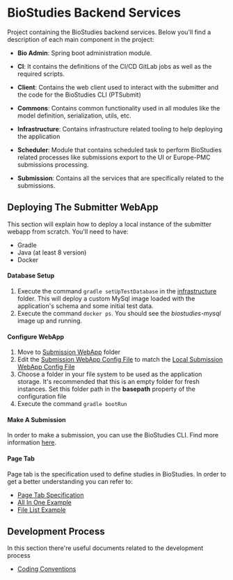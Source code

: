 # BioStudies Backend Services

Project containing the BioStudies backend services. Below you'll find a description of each main component in the
project:

* **Bio Admin**:
Spring boot administration module.

* **CI**:
It contains the definitions of the CI/CD GitLab jobs as well as the required scripts.

* **Client**:
Contains the web client used to interact with the submitter and the code for the BioStudies CLI (PTSubmit)

* **Commons**:
Contains common functionality used in all modules like the model definition, serialization, utils, etc. 

* **Infrastructure**:
Contains infrastructure related tooling to help deploying the application

* **Scheduler**:
Module that contains scheduled task to perform BioStudies related processes like submissions export to the UI or
Europe-PMC submissions processing.

* **Submission**:
Contains all the services that are specifically related to the submissions.


## Deploying The Submitter WebApp
This section will explain how to deploy a local instance of the submitter webapp from scratch. You'll need to have:
* Gradle
* Java (at least 8 version)
* Docker

#### Database Setup
1. Execute the command `gradle setUpTestDatabase` in the [infrastructure](infrastructure) folder. This will deploy a
custom MySql image loaded with the application's schema and some initial test data.
2. Execute the command `docker ps`. You should see the _biostudies-mysql_ image up and running.

#### Configure WebApp
1. Move to [Submission WebApp](submission/submission-webapp) folder
2. Edit the [Submission WebApp Config File](submission/submission-webapp/src/main/resources/application.yml) to match
the [Local Submission WebApp Config File](submission/submission-webapp/src/main/resources/application-local.yml)
3. Choose a folder in your file system to be used as the application storage. It's recommended that this is an empty
folder for fresh instances. Set this folder path in the **basepath** property of the configuration file
4. Execute the command `gradle bootRun`

#### Make A Submission
In order to make a submission, you can use the BioStudies CLI. Find more information
[here](client/bio-commandline/README.md).

#### Page Tab
Page tab is the specification used to define studies in BioStudies. In order to get a better understanding you can refer
to:
* [Page Tab Specification](https://ebibiostudies.github.io/page-tab-specification)
* [All In One Example](https://ebibiostudies.github.io/page-tab-specification/examples/AllInOneExample.html)
* [File List Example](https://ebibiostudies.github.io/page-tab-specification/examples/FileListExample.html)

## Development Process
In this section there're useful documents related to the development process
- [Coding Conventions](/docs/Coding_Conventions.md)

